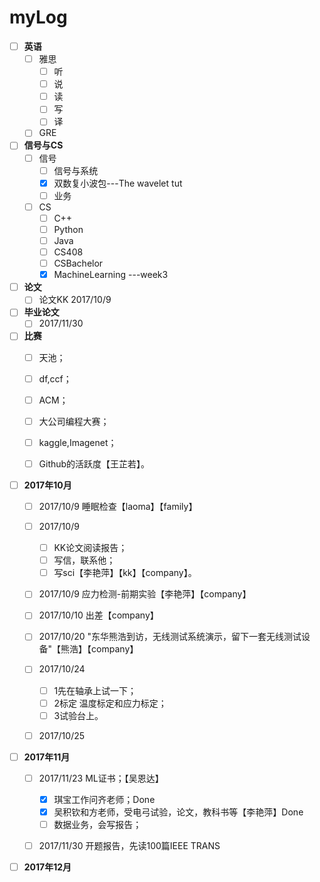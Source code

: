 # myLog
- [ ] **英语**
	- [ ] 雅思
		- [ ] 听
		- [ ] 说
		- [ ] 读
		- [ ] 写
		- [ ] 译
	- [ ] GRE
- [ ] **信号与CS**
	- [ ] 信号
		- [ ] 信号与系统
		- [x] 双数复小波包---The wavelet tut
		- [ ] 业务
	- [ ] CS
		- [ ] C++
		- [ ] Python
		- [ ] Java
		- [ ] CS408
		- [ ] CSBachelor
		- [x] MachineLearning ---week3
- [ ] **论文**
	- [ ] 论文KK 2017/10/9
- [ ] **毕业论文**
	- [ ] 2017/11/30
- [ ] **比赛**
    - [ ] 天池；
    - [ ] df,ccf；
   	- [ ] ACM；
   	- [ ] 大公司编程大赛；
   	- [ ] kaggle,Imagenet；
   	- [ ] Github的活跃度【王芷若】。



- [ ] **2017年10月**
    - [ ] 2017/10/9	   睡眠检查【laoma】【family】
    - [ ] 2017/10/9
    	- [ ] KK论文阅读报告；
    	- [ ] 写信，联系他；
    	- [ ] 写sci【李艳萍】【kk】【company】。
    - [ ] 2017/10/9    应力检测-前期实验【李艳萍】【company】
    - [ ] 2017/10/10   出差【company】
    - [ ] 2017/10/20	"东华熊浩到访，无线测试系统演示，留下一套无线测试设备"【熊浩】【company】
    - [ ] 2017/10/24
    	- [ ] 1先在轴承上试一下；
    	- [ ] 2标定 温度标定和应力标定；
    	- [ ] 3试验台上。
    - [ ] 2017/10/25


- [ ] **2017年11月**
    - [ ] 2017/11/23	ML证书；【吴恩达】
    	- [x] 琪宝工作问齐老师；Done
    	- [x] 吴积钦和方老师，受电弓试验，论文，教科书等【李艳萍】Done
    	- [ ] 数据业务，会写报告；
    - [ ] 2017/11/30	开题报告，先读100篇IEEE TRANS


- [ ] **2017年12月**
